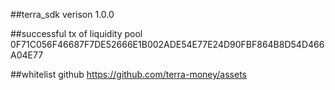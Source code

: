##terra_sdk verison
1.0.0

##successful tx of liquidity pool
0F71C056F46687F7DE52666E1B002ADE54E77E24D90FBF864B8D54D466A04E77

##whitelist github
https://github.com/terra-money/assets